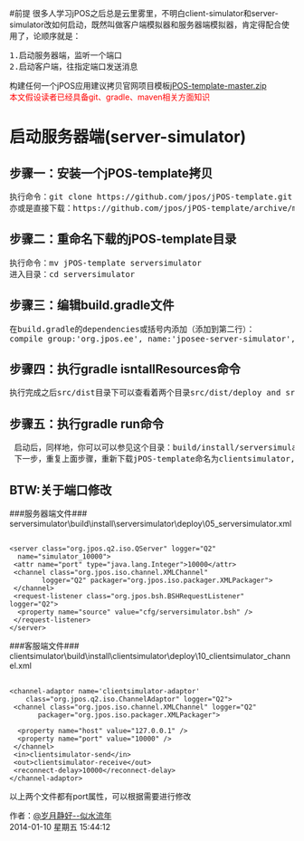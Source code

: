 #前提
很多人学习jPOS之后总是云里雾里，不明白client-simulator和server-simulator改如何启动，既然叫做客户端模拟器和服务器端模拟器，肯定得配合使用了，论顺序就是：
<pre>
1.启动服务器端，监听一个端口
2.启动客户端，往指定端口发送消息
</pre>
构建任何一个jPOS应用建议拷贝官网项目模板[jPOS-template-master.zip](https://github.com/jpos/jPOS-template/archive/master.zip)
<br/>
<font color='red'>本文假设读者已经具备git、gradle、maven相关方面知识</font>


# 启动服务器端(server-simulator) #
## 步骤一：安装一个jPOS-template拷贝
<pre>
执行命令：git clone https://github.com/jpos/jPOS-template.git
亦或是直接下载：https://github.com/jpos/jPOS-template/archive/master.zip
</pre>

## 步骤二：重命名下载的jPOS-template目录 ##
<pre>
执行命令：mv jPOS-template serversimulator
进入目录：cd serversimulator
</pre>

## 步骤三：编辑build.gradle文件 ##
<pre>
在build.gradle的dependencies或括号内添加（添加到第二行）：
compile group:'org.jpos.ee', name:'jposee-server-simulator', version:'2.0.2-SNAPSHOT'
</pre>

## 步骤四：执行gradle isntallResources命令 ##
<pre>
执行完成之后src/dist目录下可以查看着两个目录src/dist/deploy and src/dist/cfg,他们下面生成了很多新文件。
</pre>


## 步骤五：执行gradle run命令 ##
<pre>
 启动后，同样地，你可以可以参见这个目录：build/install/serversimulator，直接执行bin/q2 (或者是bin\q2.bat如果在windows上的hauler)也可启动server.
 下一步，重复上面步骤，重新下载jPOS-template命名为clientsimulator,之后将server换成client即可。
</pre>

## BTW:关于端口修改 ##

###服务器端文件###
serversimulator\build\install\serversimulator\deploy\05_serversimulator.xml
##
	<server class="org.jpos.q2.iso.QServer" logger="Q2"
	  name="simulator_10000">
	 <attr name="port" type="java.lang.Integer">10000</attr>
	 <channel class="org.jpos.iso.channel.XMLChannel"
	        logger="Q2" packager="org.jpos.iso.packager.XMLPackager">
	 </channel>
	 <request-listener class="org.jpos.bsh.BSHRequestListener" logger="Q2">
	  <property name="source" value="cfg/serversimulator.bsh" />
	 </request-listener>
	</server>

###客服端文件###
clientsimulator\build\install\clientsimulator\deploy\10_clientsimulator_channel.xml
##
	<channel-adaptor name='clientsimulator-adaptor'
	    class="org.jpos.q2.iso.ChannelAdaptor" logger="Q2">
	 <channel class="org.jpos.iso.channel.XMLChannel" logger="Q2"
	       packager="org.jpos.iso.packager.XMLPackager">
	
	  <property name="host" value="127.0.0.1" />
	  <property name="port" value="10000" />
	 </channel>
	 <in>clientsimulator-send</in>
	 <out>clientsimulator-receive</out>
	 <reconnect-delay>10000</reconnect-delay>
	</channel-adaptor>

以上两个文件都有port属性，可以根据需要进行修改


	     


作者：[@岁月静好--似水流年](http://weibo.com/u/1747720793)<br/>
2014-01-10 星期五 15:44:12 
